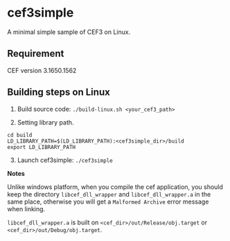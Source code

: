 # cef3simple

A minimal simple sample of CEF3 on Linux.

## Requirement

CEF version 3.1650.1562

## Building steps on Linux

1. Build source code: `./build-linux.sh <your_cef3_path>`

2. Setting library path.

```
cd build
LD_LIBRARY_PATH=$(LD_LIBRARY_PATH):<cef3simple_dir>/build
export LD_LIBRARY_PATH
```

3. Launch cef3simple: `./cef3simple`

**Notes**

Unlike windows platform, when you compile the cef application, 
you should keep the directory `libcef_dll_wrapper` and `libcef_dll_wrapper.a` in
the same place, otherwise you will get a `Malformed Archive` error message when
linking.

`libcef_dll_wrapper.a` is built on `<cef_dir>/out/Release/obj.target` or `
<cef_dir>/out/Debug/obj.target`.
